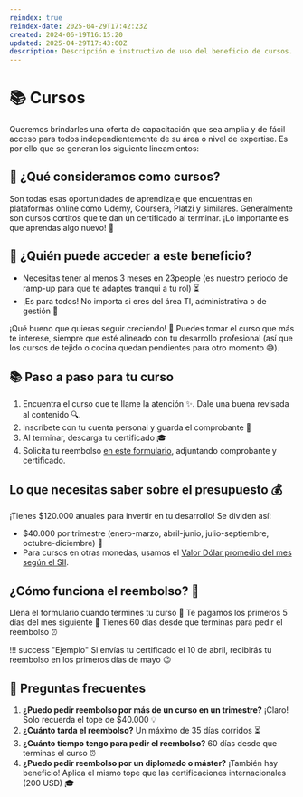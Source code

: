 ```yaml
---
reindex: true
reindex-date: 2025-04-29T17:42:23Z
created: 2024-06-19T16:15:20
updated: 2025-04-29T17:43:00Z
description: Descripción e instructivo de uso del beneficio de cursos.
---
```


# 📚 Cursos

Queremos brindarles una oferta de capacitación que sea amplia y de fácil
acceso para todos independientemente de su área o nivel de expertise. Es por
ello que se generan los siguiente lineamientos:

## 🎯 ¿Qué consideramos como cursos?

Son todas esas oportunidades de aprendizaje que encuentras en plataformas online como
Udemy, Coursera, Platzi y similares. Generalmente son cursos cortitos que te dan un
certificado al terminar. ¡Lo importante es que aprendas algo nuevo! 🌱

## 👥 ¿Quién puede acceder a este beneficio?

- Necesitas tener al menos 3 meses en 23people (es nuestro periodo de ramp-up para
que te adaptes tranqui a tu rol) ⏳
- ¡Es para todos! No importa si eres del área TI, administrativa o de gestión 🤝

¡Qué bueno que quieras seguir creciendo! 💪 Puedes tomar el curso que más te interese,
siempre que esté alineado con tu desarrollo profesional (así que los cursos de tejido o cocina
quedan pendientes para otro momento 😅).

## 📚 Paso a paso para tu curso

1. Encuentra el curso que te llame la atención ✨. Dale una buena revisada al contenido 🔍.
2. Inscríbete con tu cuenta personal y guarda el comprobante 🧾
3. Al terminar, descarga tu certificado 🎓
4. Solicita tu reembolso [en este formulario](https://23people.typeform.com/to/DO1IJ1a2?typeform-source=manual.23people.io), adjuntando comprobante y certificado.

## Lo que necesitas saber sobre el presupuesto 💰

¡Tienes $120.000 anuales para invertir en tu desarrollo! Se dividen así:

- $40.000 por trimestre (enero-marzo, abril-junio, julio-septiembre, octubre-diciembre) 📅
- Para cursos en otras monedas, usamos el [Valor Dólar promedio del mes según el SII](https://www.sii.cl/valores_y_fechas/dolar/dolar2023.htm).

## ¿Cómo funciona el reembolso? 💸

Llena el formulario cuando termines tu curso 📝
Te pagamos los primeros 5 días del mes siguiente 📅
Tienes 60 días desde que terminas para pedir el reembolso ⏰

!!! success "Ejemplo"
    Si envías tu certificado el 10 de abril, recibirás tu reembolso en los primeros días de mayo
    😉

## 🤔 Preguntas frecuentes

1. **¿Puedo pedir reembolso por más de un curso en un trimestre?** ¡Claro! Solo recuerda el tope de $40.000 💡
2. **¿Cuánto tarda el reembolso?** Un máximo de 35 días corridos ⏳
3. **¿Cuánto tiempo tengo para pedir el reembolso?** 60 días desde que terminas el curso ⏰
4. **¿Puedo pedir reembolso por un diplomado o máster?** ¡También hay beneficio! Aplica el mismo
tope que las certificaciones internacionales (200 USD) 🎓
